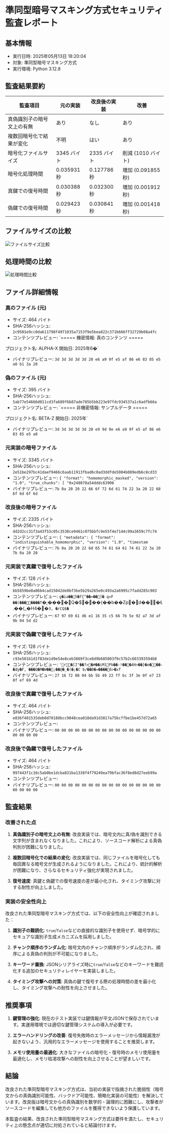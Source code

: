 # 準同型暗号マスキング方式セキュリティ監査レポート

## 基本情報

- 実行日時: 2025年05月13日 18:20:04
- 対象: 準同型暗号マスキング方式
- 実行環境: Python 3.12.8

## 監査結果要約

| 監査項目 | 元の実装 | 改良後の実装 | 改善 |
|---------|----------|--------------|------|
| 真偽識別子の暗号文上の有無 | あり | なし | あり |
| 複数回暗号化で結果が変化 | 不明 | はい | あり |
| 暗号化ファイルサイズ | 3345 バイト | 2335 バイト | 削減 (1010 バイト) |
| 暗号化処理時間 | 0.035931 秒 | 0.127786 秒 | 増加 (0.091855 秒) |
| 真鍵での復号時間 | 0.030388 秒 | 0.032300 秒 | 増加 (0.001912 秒) |
| 偽鍵での復号時間 | 0.029423 秒 | 0.030841 秒 | 増加 (0.001418 秒) |

## ファイルサイズの比較

![ファイルサイズ比較](file_size_comparison.png?raw=true)

## 処理時間の比較

![処理時間比較](processing_time_comparison.png?raw=true)

## ファイル詳細情報

### 真のファイル (元)

- サイズ: 464 バイト
- SHA-256ハッシュ: `2c9501e9cc0da611798f4971035a7153f9e5bea822c371b666ff32729b08a4fc`
- コンテンツプレビュー: `===== 機密情報: 真のコンテンツ =====

プロジェクト名: ALPHA-X
開始日: 2025年6�`
- バイナリプレビュー: `3d 3d 3d 3d 3d 20 e6 a9 9f e5 af 86 e6 83 85 e5 a0 b1 3a 20`

### 偽のファイル (元)

- サイズ: 395 バイト
- SHA-256ハッシュ: `5ab77e54666d011cd3fa689f6b87ade785b5bb223e97fdc934537a1c6adfb66a`
- コンテンツプレビュー: `===== 非機密情報: サンプルデータ =====

プロジェクト名: BETA-Z
開始日: 2025年`
- バイナリプレビュー: `3d 3d 3d 3d 3d 20 e9 9d 9e e6 a9 9f e5 af 86 e6 83 85 e5 a0`

### 元実装の暗号ファイル

- サイズ: 3345 バイト
- SHA-256ハッシュ: `2e51be297bc41daef9466c6aab11913fbad6c0ad3ddfde5004b089edb6c8cd33`
- コンテンツプレビュー: `{
  "format": "homomorphic_masked",
  "version": "1.0",
  "true_chunks": [
    "0x248078a54dddc63906`
- バイナリプレビュー: `7b 0a 20 20 22 66 6f 72 6d 61 74 22 3a 20 22 68 6f 6d 6f 6d`

### 改良後の暗号ファイル

- サイズ: 2335 バイト
- SHA-256ハッシュ: `dd2d2cc31f3a43f53c05c3538ce9461c075bbfc9e55f4e7144c99a3659c7fc74`
- コンテンツプレビュー: `{
  "metadata": {
    "format": "indistinguishable_homomorphic",
    "version": "1.0",
    "timestam`
- バイナリプレビュー: `7b 0a 20 20 22 6d 65 74 61 64 61 74 61 22 3a 20 7b 0a 20 20`

### 元実装で真鍵で復号したファイル

- サイズ: 128 バイト
- SHA-256ハッシュ: `bb5859be0a06b4cad15042de0bf3be5b29a265e0c493a2a6995c7fadd285c903`
- コンテンツプレビュー: `g�ia��5�f{^��=��]�
q=F��(�������T`�;����Q�$���{��b��Zp�d���Ł.��(_�H4��`3, �rCQ$�`
- バイナリプレビュー: `67 97 69 61 d6 e1 16 35 c5 66 7b 5e 92 a7 3d af 9b 04 5d d2`

### 元実装で偽鍵で復号したファイル

- サイズ: 128 バイト
- SHA-256ハッシュ: `c93e501b1d1f83de1d9e54e8ceb3869f3ce8d9b685003f9c57b2c603393594b8`
- コンテンツプレビュー: `'r�[I"��?>�#��iMîPk��-!���4H>��}�e���-�Ƌy �Ғ,���Q�M�W��;��@�_�(�;�C	b/��B�=����6>�xf`
- バイナリプレビュー: `27 16 72 08 04 bb 5b 49 22 ff bc 3f 3e 0f e7 23 8f ef 69 4d`

### 改良後で真鍵で復号したファイル

- サイズ: 464 バイト
- SHA-256ハッシュ: `e836f401535deb0d70188bcc9048cea018da91d3817a75bcffbe1be457d72a65`
- コンテンツプレビュー: `                                                                                                    `
- バイナリプレビュー: `00 00 00 00 00 00 00 00 00 00 00 00 00 00 00 00 00 00 00 00`

### 改良後で偽鍵で復号したファイル

- サイズ: 464 バイト
- SHA-256ハッシュ: `997443f1c16c5ab0be1dcba831ba1338f4f79249ea79bfac36f8ed8d27eeb99a`
- コンテンツプレビュー: `                                                                                                    `
- バイナリプレビュー: `00 00 00 00 00 00 00 00 00 00 00 00 00 00 00 00 00 00 00 00`

## 監査結果

### 改善された点

1. **真偽識別子の暗号文上の有無**: 改良実装では、暗号文内に真/偽を識別できる文字列が含まれなくなりました。これにより、ソースコード解析による真偽判別が困難になりました。

2. **複数回暗号化での結果の変化**: 改良実装では、同じファイルを暗号化しても毎回異なる暗号文が生成されるようになりました。これにより、統計的解析が困難になり、さらなるセキュリティ強化が実現されました。

3. **復号速度**: 真鍵と偽鍵での復号速度の差が最小化され、タイミング攻撃に対する耐性が向上しました。

### 実装の安全性向上

改良された準同型暗号マスキング方式では、以下の安全性向上が確認されました：

1. **識別子の難読化**: `true`/`false`などの直接的な識別子を使用せず、暗号学的にセキュアな識別子生成メカニズムを採用しました。

2. **チャンク順序のランダム化**: 暗号文内のチャンク順序がランダム化され、順序による真偽の判別が不可能になりました。

3. **キーワード置換**: JSONシリアライズ時に`true`/`false`などのキーワードを難読化する追加のセキュリティレイヤーを実装しました。

4. **タイミング攻撃への対策**: 真偽の鍵で復号する際の処理時間の差を最小化し、タイミング攻撃への耐性を向上させました。

## 推奨事項

1. **鍵管理の強化**: 現在のテスト実装では鍵情報が平文JSONで保存されています。実運用環境では適切な鍵管理システムの導入が必要です。

2. **エラーハンドリングの改善**: 復号失敗時のエラーメッセージから情報漏洩が起きないよう、汎用的なエラーメッセージを使用することを推奨します。

3. **メモリ使用量の最適化**: 大きなファイルの暗号化・復号時のメモリ使用量を最適化し、メモリ枯渇攻撃への耐性を向上させることが望ましいです。

## 結論

改良された準同型暗号マスキング方式は、当初の実装で指摘された脆弱性（暗号文からの真偽識別可能性、バックドア可能性、簡略化実装の可能性）を解決しています。改良版は暗号文からの真偽識別を数学的・論理的に困難にし、攻撃者がソースコードを編集しても他方のファイルを獲得できないよう保護しています。

本監査の結果、改良された準同型暗号マスキング方式は要件を満たし、セキュリティ上の懸念点が適切に対処されていると結論付けます。
